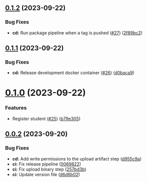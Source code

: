 ## [0.1.2](https://github.com/upb-code-labs/main-api/compare/v0.1.1...v0.1.2) (2023-09-22)


### Bug Fixes

* **cd:** Run package pipeline when a tag is pushed ([#27](https://github.com/upb-code-labs/main-api/issues/27)) ([2f89bc2](https://github.com/upb-code-labs/main-api/commit/2f89bc2270cf9ecd5c6ac4af0356eeafaae8895b))



## [0.1.1](https://github.com/upb-code-labs/main-api/compare/v0.1.0...v0.1.1) (2023-09-22)


### Bug Fixes

* **cd:** Release development docker container ([#26](https://github.com/upb-code-labs/main-api/issues/26)) ([d0baca9](https://github.com/upb-code-labs/main-api/commit/d0baca97373b6fa03ddd4dd8495b0ae160431365))



# [0.1.0](https://github.com/upb-code-labs/main-api/compare/v0.0.2...v0.1.0) (2023-09-22)


### Features

* Register student ([#25](https://github.com/upb-code-labs/main-api/issues/25)) ([b79e305](https://github.com/upb-code-labs/main-api/commit/b79e3051afd96a1c2ebdf3fa76f631232aa6e45f))



## [0.0.2](https://github.com/upb-code-labs/main-api/compare/d6d6b028d79d2be20ce778de5545f88af492c508...v0.0.2) (2023-09-20)


### Bug Fixes

* **cd:** Add write permissions to the upload artifact step ([d955c9a](https://github.com/upb-code-labs/main-api/commit/d955c9a4e1e9562caf431df5375aa24a3f8457d6))
* **ci:** Fix release pipeline ([0069822](https://github.com/upb-code-labs/main-api/commit/00698221818b488020d365e8cdd9ed68e9a71fc5))
* **ci:** Fix upload binary step ([257bd3b](https://github.com/upb-code-labs/main-api/commit/257bd3b9cc1e09c59ee8208058ec9ec432b8a33d))
* **ci:** Update version file ([d6d6b02](https://github.com/upb-code-labs/main-api/commit/d6d6b028d79d2be20ce778de5545f88af492c508))



